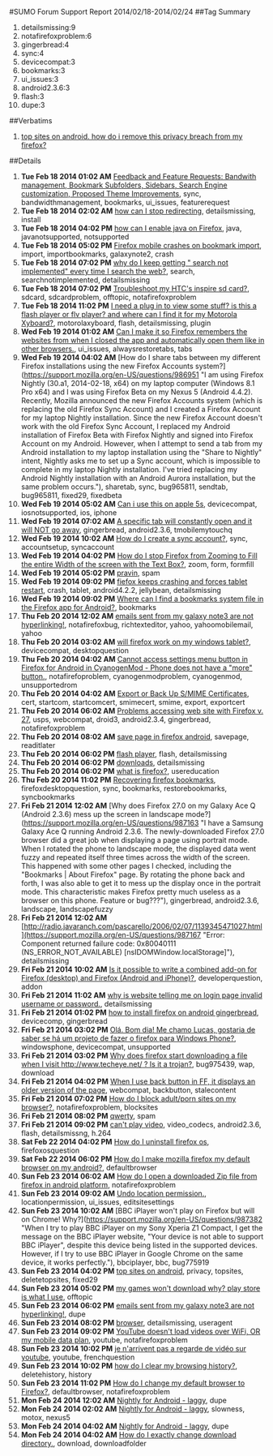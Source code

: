 #SUMO Forum Support Report  2014/02/18-2014/02/24
##Tag Summary
1. detailsmissing:9
1. notafirefoxproblem:6
1. gingerbread:4
1. sync:4
1. devicecompat:3
1. bookmarks:3
1. ui_issues:3
1. android2.3.6:3
1. flash:3
1. dupe:3

##Verbatims
1. [top sites on android. how do i remove this privacy breach from my firefox?](https://support.mozilla.org/en-US/questions/987407)

##Details
1. **Tue Feb 18 2014 01:02 AM** [Feedback and Feature Requests: Bandwith management, Bookmark Subfolders, Sidebars, Search Engine customization, Proposed Theme Improvements](https://support.mozilla.org/en-US/questions/986822 "I applogize if this post is not in the correct area but I couldn't for the life of me find where I could post feature requests on the FF Android Forum."), sync, bandwidthmanagement, bookmarks, ui_issues, featurerequest
1. **Tue Feb 18 2014 02:02 AM** [how can I stop redirecting](https://support.mozilla.org/en-US/questions/986826 "pages are redirecting automatically without any choice giving"), detailsmissing, install
1. **Tue Feb 18 2014 04:02 PM** [how can I enable java on Firefox](https://support.mozilla.org/en-US/questions/986853 "when I am try to login in my account an error shows that java is not enable please enable your java from browser settings but I am not getting any option in browser setting to enable java."), java, javanotsupported, notsupported
1. **Tue Feb 18 2014 05:02 PM** [Firefox mobile crashes on bookmark import](https://support.mozilla.org/en-US/questions/986894 "I'm just trying to import my bookmarks from the stock browser via the Firefox mobile app .I've cleared out Data, I tried reinstalling and tried using the beta version."), import, importbookmarks, galaxynote2, crash
1. **Tue Feb 18 2014 07:02 PM** [why do I keep getting " search not implemented" every time I search the web?](https://support.mozilla.org/en-US/questions/986900 "think something could be wrong with sd card?"), search, searchnotimplemented, detailsmissing
1. **Tue Feb 18 2014 07:02 PM** [Troubleshoot my HTC's inspire sd card?](https://support.mozilla.org/en-US/questions/986904 "Can't get internet."), sdcard, sdcardproblem, offtopic, notafirefoxproblem
1. **Tue Feb 18 2014 11:02 PM** [I need a plug in to view some stuff? is this a flash player or flv player? and where can I find it for my Motorola Xyboard?](https://support.mozilla.org/en-US/questions/986927 "is this something I would find in the market place or from the play store?"), motorolaxyboard, flash, detailsmissing, plugin
1. **Wed Feb 19 2014 01:02 AM** [Can I make it so Firefox remembers the websites from when I closed the app and automatically open them like in other browsers.](https://support.mozilla.org/en-US/questions/986937 "Can I make it so Firefox remembers the websites from when I closed the app and automatically open them like in other browsers."), ui_issues, alwaysrestoretabs, tabs
1. **Wed Feb 19 2014 04:02 AM** [How do I share tabs between my different Firefox installations using the new Firefox Accounts system?](https://support.mozilla.org/en-US/questions/986951 "I am using Firefox Nightly (30.a1, 2014-02-18, x64) on my laptop computer (Windows 8.1 Pro x64) and I was using Firefox Beta on my Nexus 5 (Android 4.4.2). Recently, Mozilla announced the new Firefox Accounts system (which is replacing the old Firefox Sync Account) and I created a Firefox Account for my laptop Nightly installation. Since the new Firefox Account doesn't work with the old Firefox Sync Account, I replaced my Android installation of Firefox Beta with Firefox Nightly and signed into Firefox Account on my Android. However, when I attempt to send a tab from my Android installation to my laptop installation using the "Share to Nightly" intent, Nightly asks me to set up a Sync account, which is impossible to complete in my laptop Nightly installation. I've tried replacing my Android Nightly installation with an Android Aurora installation, but the same problem occurs."), sharetab, sync, bug965811, sendtab, bug965811, fixed29, fixedbeta
1. **Wed Feb 19 2014 05:02 AM** [Can i use this on apple 5s](https://support.mozilla.org/en-US/questions/986958 "Can i use this on apple 5s ?"), devicecompat, iosnotsupported, ios, iphone
1. **Wed Feb 19 2014 07:02 AM** [A specific tab will constantly open and it will NOT go away](https://support.mozilla.org/en-US/questions/986964 "This is for firefox mobile android."), gingerbread, android2.3.6, tmobilemytouchq
1. **Wed Feb 19 2014 10:02 AM** [How do I create a sync account?](https://support.mozilla.org/en-US/questions/986976 "I just got Firefox on my Android tablet and I'm trying to create a sync account, but I can't find a way to do it. I can only find ways to do it from a desktop browser, not from the Android browser.
It seems unnecessary to have to borrow a computer and install a program on that just to set up a sync account. :-) 
So I'm wondering how I do it from my tablet?"), sync, accountsetup, syncaccount
1. **Wed Feb 19 2014 04:02 PM** [How do I stop Firefox from Zooming to Fill the entire Width of the screen with the Text Box?](https://support.mozilla.org/en-US/questions/987002 "In Portrait mode the zoom facture / percentage performed may not be as significant or frustrating.  However in landscape mode zooming the text box to fill the width of the screen is ridiculous.  It makes the box huge & sometimes impossible to see / read what is needed in subsequent form text boxes."), zoom, form, formfill
1. **Wed Feb 19 2014 05:02 PM** [pravin](https://support.mozilla.org/en-US/questions/987008 "i am pravin"), spam
1. **Wed Feb 19 2014 09:02 PM** [fiefox keeps crashing and forces tablet restart](https://support.mozilla.org/en-US/questions/987032 "over the last few days firefox (27)  has started crashing and often causing the tablet to shut down and restart. this is very frustrating! I think it happens when it encounters pop ups, but not sure.   My tablet is samsung gtp51120 with android 4.2.2.  can you help please?"), crash, tablet, android4.2.2, jellybean, detailsmissing
1. **Wed Feb 19 2014 09:02 PM** [Where can I find a bookmarks system file in the Firefox app for Android?](https://support.mozilla.org/en-US/questions/987036 "What's the name of the bookmarks file in FF for Android?"), bookmarks
1. **Thu Feb 20 2014 12:02 AM** [emails sent from my galaxy note3 are not hyperlinking!](https://support.mozilla.org/en-US/questions/987053 "When I send an email that contains a web adresss from my galaxy note3, the Web address is not sent as a hyperlink. How can i fix this? Thank you!"), notafirefoxbug, richtexteditor, yahoo, yahoomobilemail, yahoo
1. **Thu Feb 20 2014 03:02 AM** [will firefox  work on my windows tablet?](https://support.mozilla.org/en-US/questions/987056 "I have a surface tablet, how do I get the app for Firefox browser?"), devicecompat, desktopquestion
1. **Thu Feb 20 2014 04:02 AM** [Cannot access settings menu button in Firefox for Android in CyanogenMod - Phone does not have a "more" button.](https://support.mozilla.org/en-US/questions/987062 "I have an HTC One (No Menu Button) with CyanogenMod 10.2 Installed on it (Android Version 4.3). There is no menu button in the upper right-hand corner no matter which way I rotate the phone or how long I press any button I can find."), notafirefoproblem, cyanogenmodproblem, cyanogenmod, unsupportedrom
1. **Thu Feb 20 2014 04:02 AM** [Export or Back Up S/MIME Certificates](https://support.mozilla.org/en-US/questions/987064 "Long story short, I made the horrible mistake of collecting my StartCom S/MIME certificate from my Android.  I can't use the desktop browser to download it, because I don't have it to authenticate me."), cert, startcom, startcomcert, smimecert, smime, export, exportcert
1. **Thu Feb 20 2014 06:02 AM** [Problems accessing web site with Firefox v. 27](https://support.mozilla.org/en-US/questions/987073 "When I go to this site:"), usps, webcompat, droid3, android2.3.4, gingerbread, notafirefoxproblem
1. **Thu Feb 20 2014 08:02 AM** [save page in firefox android](https://support.mozilla.org/en-US/questions/987079 "CAN'T FIND THE OPTION TO SAVE PAGE FOR FUTURE READING"), savepage, readitlater
1. **Thu Feb 20 2014 06:02 PM** [flash player](https://support.mozilla.org/en-US/questions/987120 "Im trying to play online casino but i keep getting these error messages about the flash player not being installed i installef it but i cant find it"), flash, detailsmissing
1. **Thu Feb 20 2014 06:02 PM** [downloads](https://support.mozilla.org/en-US/questions/987124 "why cant i open any of my downloads"), detailsmissing
1. **Thu Feb 20 2014 06:02 PM** [what is firefox?](https://support.mozilla.org/en-US/questions/987127 "what will firefox replace?  It functions as ?"), usereducation
1. **Thu Feb 20 2014 11:02 PM** [Recovering firefox bookmarks](https://support.mozilla.org/en-US/questions/987159 "I have an issue that I would well appreciate if you help me resolve it. I've just formatted my Pc due to windows issues and naturally I've lost my bookmarks when I installed firefox again. Is there a way of retrieving  my bookmarks again? I had my android table synced with the desktop version and the bookmarks are still there. I've also retrieved the data i had lost while formatting on an externall hdd, so is there some sort of automatically generated bookmarks backup that i can find within my old files?"), firefoxdesktopquestion, sync, bookmarks, restorebookmarks, syncbookmarks
1. **Fri Feb 21 2014 12:02 AM** [Why does Firefox 27.0 on my Galaxy Ace Q (Android 2.3.6) mess up the screen in landscape mode?](https://support.mozilla.org/en-US/questions/987163 "I have a Samsung Galaxy Ace Q running Android 2.3.6.  The newly-downloaded Firefox 27.0 browser did a great job when displaying a page using portrait mode.  When I rotated the phone to landscape mode, the displayed data went fuzzy and repeated itself three times across the width of the screen.  This happened with some other pages I checked, including the "Bookmarks | About Firefox" page.  By rotating the phone back and forth, I was also able to get it to mess up the display once in the portrait mode.  This characteristic makes Firefox pretty much useless as a browser on this phone.  Feature or bug???"), gingerbread, android2.3.6, landscape, landscapefuzzy
1. **Fri Feb 21 2014 12:02 AM** [http://radio.javaranch.com/pascarello/2006/02/07/1139345471027.html](https://support.mozilla.org/en-US/questions/987167 "Error: Component returned failure code: 0x80040111 (NS_ERROR_NOT_AVAILABLE) [nsIDOMWindow.localStorage]"), detailsmissing
1. **Fri Feb 21 2014 10:02 AM** [Is it possible to write a combined add-on for Firefox (desktop) and Firefox (Android and iPhone)?](https://support.mozilla.org/en-US/questions/987191 "Dear Mozilla-Support-Team,"), developerquestion, addon
1. **Fri Feb 21 2014 11:02 AM** [why is website telling me on login page invalid username or password.](https://support.mozilla.org/en-US/questions/987196 "Installed firefox to see if I could clear up issues on website of watching videos and freezing up with bing and chrome. Now I cannot even get signed in to login page. I know my email address and password yet error message about invalid username or password keeps coming up."), detailsmissing
1. **Fri Feb 21 2014 01:02 PM** [how to install firefox on android gingerbread](https://support.mozilla.org/en-US/questions/987199 "I am not able to download firefox on my htc smartphone supporting android gingerbread.  Please tell me the steps of downloading it .
P.S. version available on playstore is not supported"), devicecomp, gingerbread
1. **Fri Feb 21 2014 03:02 PM** [Olá. Bom dia! Me chamo Lucas, gostaria de saber se há um projeto de fazer o firefox para Windows Phone?](https://support.mozilla.org/en-US/questions/987208 "Adoro o Firefox e o trabalho desenvolvido por vocês. Gostaria muito de ter esse browser de altíssima qualidade no meu Windows Phone. 
Parabéns pelo trabalho desenvolvido, e por interagir com os usuários. Estarei sempre colaborando para ajudar a melhorar sempre o Firefox."), windowsphone, devicecompat, unsupported
1. **Fri Feb 21 2014 03:02 PM** [Why does firefox start downloading a file when I visit http://www.techeye.net/ ? Is it a trojan?](https://support.mozilla.org/en-US/questions/987210 "New phone, new experience."), bug975439, wap, download
1. **Fri Feb 21 2014 04:02 PM** [When I use back button in FF, it displays an older version of the page](https://support.mozilla.org/en-US/questions/987214 "When I'm reading an online news site (it happens with a lot of them), I click on an article and then when I click on the FF back button to go back to the home page, FF displays an older version of it (ie one I had been looking at the previous day). I need to refresh it to show current version again. Thought this was caused by Ghostery addon at first but I've disabled it and it's still happening."), webcompat, backbutton, stalecontent
1. **Fri Feb 21 2014 07:02 PM** [How do I block adult/porn sites on my browser?](https://support.mozilla.org/en-US/questions/987242 "how dp I block porn and other afult sites on my browser?"), notafirefoxproblem, blocksites
1. **Fri Feb 21 2014 08:02 PM** [qwerty](https://support.mozilla.org/en-US/questions/987247 "nina1966"), spam
1. **Fri Feb 21 2014 09:02 PM** [can't play video](https://support.mozilla.org/en-US/questions/986543 "Video is not working in Firefox for android. It works in the android browser. I have test it on my phone (android 2.3.6) and on my tablet (android 4.0.4) and no video is working. Maby if I would be abel to download the video."), video_codecs, android2.3.6, flash, detailsmissng, h.264
1. **Sat Feb 22 2014 04:02 PM** [How do I uninstall firefox os](https://support.mozilla.org/en-US/questions/987306 "I installed firefox os on my galaxy nexus but I find it very buggy and un-useable. I would like to reinstall cyanogenmod bootloader and kitkat on the phone.
Holding the power button and down volume buttons doesn't get me any options to do anything or the usual options that you need to wipe partitions install from sd card etc.
How do I enable USB Debugging how do I transfer files to the phone it does not appear in my computer. Its all a complete disaster.
Any help please"), firefoxosquestion
1. **Sat Feb 22 2014 06:02 PM** [How do I make mozilla firefox my default browser on my android?](https://support.mozilla.org/en-US/questions/987315 "I have an htc evo 4g lte and I need to have firefox set as my default browser directly connected to any app on my phone. Thanks."), defaultbrowser
1. **Sun Feb 23 2014 06:02 AM** [How do I open a downloaded Zip file from firefox in android platform](https://support.mozilla.org/en-US/questions/987369 "as above . I downloaded a file off the net via a link and its an ebook in ZIP format. The android version of Firefox refuses to allow me to do anything with it"), notafirefoxproblem
1. **Sun Feb 23 2014 09:02 AM** [Undo location permission.](https://support.mozilla.org/en-US/questions/987381 "Hi !"), locationpermission, ui_issues, editsitesettings
1. **Sun Feb 23 2014 10:02 AM** [BBC iPlayer won't play on Firefox but will on Chrome! Why?](https://support.mozilla.org/en-US/questions/987382 "When I try to play BBC iPlayer on my Sony Xperia Z1 Compact, I get the message on the BBC iPlayer website, "Your device is not able to support BBC iPlayer", despite this device being listed in the supported devices.  However, if I try to use BBC iPlayer in Google Chrome on the same device, it works perfectly."), bbciplayer, bbc, bug775919
1. **Sun Feb 23 2014 04:02 PM** [top sites on android](https://support.mozilla.org/en-US/questions/987407 "how do I remove this privacy breach from my Firefox?"), privacy, topsites, deletetopsites, fixed29
1. **Sun Feb 23 2014 05:02 PM** [my games won't download why?  play store is what I use](https://support.mozilla.org/en-US/questions/987357 "when I try to down load my games they won't. I have downloaded many games"), offtopic
1. **Sun Feb 23 2014 06:02 PM** [emails sent from my galaxy note3 are not hyperlinking!](https://support.mozilla.org/en-US/questions/987421 "I'm using a yahoo mail account"), dupe
1. **Sun Feb 23 2014 08:02 PM** [browser](https://support.mozilla.org/en-US/questions/987428 "Upon checking my browser info on my cellphone, on browser info it has app code mozilla. I have not downloaded this app to my present phone. Can you help?"), detailsmissing, useragent
1. **Sun Feb 23 2014 09:02 PM** [YouTube doesn't load videos over WiFi, OR my mobile data plan](https://support.mozilla.org/en-US/questions/987430 "Galaxy Note 3.  Firefox is up to date.  Real Player isn't installed."), youtube, notafirefoxproblem
1. **Sun Feb 23 2014 10:02 PM** [je n'arrivent pas a regarde de vidéo sur youtube](https://support.mozilla.org/en-US/questions/987433 "je installé adobe flashe mais toujours rien"), youtube, frenchquestion
1. **Sun Feb 23 2014 10:02 PM** [how do I clear my browsing history?](https://support.mozilla.org/en-US/questions/987435 "every time I try to log in to PayPal it says u have been logged out and sends me back to eBay."), deletehistory, history
1. **Sun Feb 23 2014 11:02 PM** [How do I change my default browser to Firefox?](https://support.mozilla.org/en-US/questions/987443 "I want Firefox to be my default browser.  I have a HTC One V version 4.0.3"), defaultbrowser, notafirefoxproblem
1. **Mon Feb 24 2014 12:02 AM** [Nightly for Android - laggy](https://support.mozilla.org/en-US/questions/987445 "I have been using my Nexus 5 all day and find that Firefox for Android is laggy/slow."), dupe
1. **Mon Feb 24 2014 02:02 AM** [Nightly for Android - laggy](https://support.mozilla.org/en-US/questions/987448 "Update to my previous question/input"), slowness, motox, nexus5
1. **Mon Feb 24 2014 04:02 AM** [Nightly for Android - laggy](https://support.mozilla.org/en-US/questions/987461 "Update #3"), dupe
1. **Mon Feb 24 2014 04:02 AM** [How do I exactly change download directory.](https://support.mozilla.org/en-US/questions/987462 "Android 4.3"), download, downloadfolder
